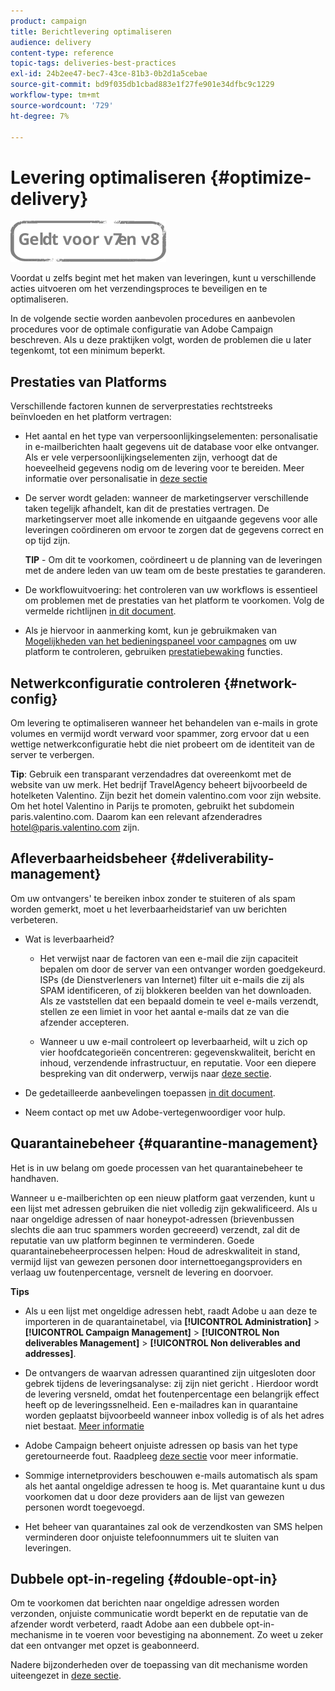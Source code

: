 ```yaml
---
product: campaign
title: Berichtlevering optimaliseren
audience: delivery
content-type: reference
topic-tags: deliveries-best-practices
exl-id: 24b2ee47-bec7-43ce-81b3-0b2d1a5cebae
source-git-commit: bd9f035db1cbad883e1f27fe901e34dfbc9c1229
workflow-type: tm+mt
source-wordcount: '729'
ht-degree: 7%

---
```


# Levering optimaliseren {#optimize-delivery}

![](../../assets/common.svg)

Voordat u zelfs begint met het maken van leveringen, kunt u verschillende acties uitvoeren om het verzendingsproces te beveiligen en te optimaliseren.

In de volgende sectie worden aanbevolen procedures en aanbevolen procedures voor de optimale configuratie van Adobe Campaign beschreven. Als u deze praktijken volgt, worden de problemen die u later tegenkomt, tot een minimum beperkt.

## Prestaties van Platforms

Verschillende factoren kunnen de serverprestaties rechtstreeks beïnvloeden en het platform vertragen:

* Het aantal en het type van verpersoonlijkingselementen: personalisatie in e-mailberichten haalt gegevens uit de database voor elke ontvanger. Als er vele verpersoonlijkingselementen zijn, verhoogt dat de hoeveelheid gegevens nodig om de levering voor te bereiden.  Meer informatie over personalisatie in [deze sectie](about-personalization.md)

* De server wordt geladen: wanneer de marketingserver verschillende taken tegelijk afhandelt, kan dit de prestaties vertragen. De marketingserver moet alle inkomende en uitgaande gegevens voor alle leveringen coördineren om ervoor te zorgen dat de gegevens correct en op tijd zijn.

   **TIP** - Om dit te voorkomen, coördineert u de planning van de leveringen met de andere leden van uw team om de beste prestaties te garanderen.

* De workflowuitvoering: het controleren van uw workflows is essentieel om problemen met de prestaties van het platform te voorkomen. Volg de vermelde richtlijnen [in dit document](../../workflow/using/workflow-best-practices.md#execution-and-performance).

* Als je hiervoor in aanmerking komt, kun je gebruikmaken van [Mogelijkheden van het bedieningspaneel voor campagnes](https://experienceleague.adobe.com/docs/control-panel/using/discover-control-panel/key-features.html) om uw platform te controleren, gebruiken [prestatiebewaking](https://experienceleague.adobe.com/docs/control-panel/using/performance-monitoring/about-performance-monitoring.html?lang=nl) functies.

## Netwerkconfiguratie controleren {#network-config}

Om levering te optimaliseren wanneer het behandelen van e-mails in grote volumes en vermijd wordt verward voor spammer, zorg ervoor dat u een wettige netwerkconfiguratie hebt die niet probeert om de identiteit van de server te verbergen.

**Tip**: Gebruik een transparant verzendadres dat overeenkomt met de website van uw merk. Het bedrijf TravelAgency beheert bijvoorbeeld de hotelketen Valentino. Zijn bezit het domein valentino.com voor zijn website. Om het hotel Valentino in Parijs te promoten, gebruikt het subdomein paris.valentino.com. Daarom kan een relevant afzenderadres hotel@paris.valentino.com zijn.

## Afleverbaarheidsbeheer {#deliverability-management}

Om uw ontvangers&#39; te bereiken inbox zonder te stuiteren of als spam worden gemerkt, moet u het leverbaarheidstarief van uw berichten verbeteren.

* Wat is leverbaarheid?

   * Het verwijst naar de factoren van een e-mail die zijn capaciteit bepalen om door de server van een ontvanger worden goedgekeurd. ISPs (de Dienstverleners van Internet) filter uit e-mails die zij als SPAM identificeren, of zij blokkeren beelden van het downloaden. Als ze vaststellen dat een bepaald domein te veel e-mails verzendt, stellen ze een limiet in voor het aantal e-mails dat ze van die afzender accepteren.

   * Wanneer u uw e-mail controleert op leverbaarheid, wilt u zich op vier hoofdcategorieën concentreren: gegevenskwaliteit, bericht en inhoud, verzendende infrastructuur, en reputatie. Voor een diepere bespreking van dit onderwerp, verwijs naar [deze sectie](about-deliverability.md).

* De gedetailleerde aanbevelingen toepassen [in dit document](about-deliverability.md).

* Neem contact op met uw Adobe-vertegenwoordiger voor hulp.

## Quarantainebeheer {#quarantine-management}

Het is in uw belang om goede processen van het quarantainebeheer te handhaven.

Wanneer u e-mailberichten op een nieuw platform gaat verzenden, kunt u een lijst met adressen gebruiken die niet volledig zijn gekwalificeerd. Als u naar ongeldige adressen of naar honeypot-adressen (brievenbussen slechts die aan truc spammers worden gecreeerd) verzendt, zal dit de reputatie van uw platform beginnen te verminderen. Goede quarantainebeheerprocessen helpen: Houd de adreskwaliteit in stand, vermijd lijst van gewezen personen door internettoegangsproviders en verlaag uw foutenpercentage, versnelt de levering en doorvoer.

**Tips**

* Als u een lijst met ongeldige adressen hebt, raadt Adobe u aan deze te importeren in de quarantainetabel, via **[!UICONTROL Administration]** > **[!UICONTROL Campaign Management]** > **[!UICONTROL Non deliverables Management]** > **[!UICONTROL Non deliverables and addresses]**.

* De ontvangers de waarvan adressen quarantined zijn uitgesloten door gebrek tijdens de leveringsanalyse: zij zijn niet gericht . Hierdoor wordt de levering versneld, omdat het foutenpercentage een belangrijk effect heeft op de leveringssnelheid. Een e-mailadres kan in quarantaine worden geplaatst bijvoorbeeld wanneer inbox volledig is of als het adres niet bestaat. [Meer informatie](#identifying-quarantined-addresses-for-a-delivery)

* Adobe Campaign beheert onjuiste adressen op basis van het type geretourneerde fout. Raadpleeg [deze sectie](understanding-quarantine-management.md) voor meer informatie.


* Sommige internetproviders beschouwen e-mails automatisch als spam als het aantal ongeldige adressen te hoog is. Met quarantaine kunt u dus voorkomen dat u door deze providers aan de lijst van gewezen personen wordt toegevoegd.

* Het beheer van quarantaines zal ook de verzendkosten van SMS helpen verminderen door onjuiste telefoonnummers uit te sluiten van leveringen.

## Dubbele opt-in-regeling {#double-opt-in}

Om te voorkomen dat berichten naar ongeldige adressen worden verzonden, onjuiste communicatie wordt beperkt en de reputatie van de afzender wordt verbeterd, raadt Adobe aan een dubbele opt-in-mechanisme in te voeren voor bevestiging na abonnement. Zo weet u zeker dat een ontvanger met opzet is geabonneerd.

Nadere bijzonderheden over de toepassing van dit mechanisme worden uiteengezet in [deze sectie](../../web/using/use-cases--web-forms.md).
